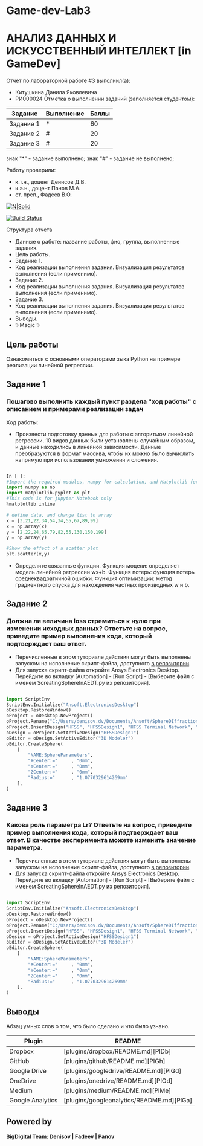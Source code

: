 # Game-dev-Lab3
# АНАЛИЗ ДАННЫХ И ИСКУССТВЕННЫЙ ИНТЕЛЛЕКТ [in GameDev]
Отчет по лабораторной работе #3 выполнил(а):
- Китушкина Данила Яковлевича
- РИ000024
Отметка о выполнении заданий (заполняется студентом):

| Задание | Выполнение | Баллы |
| ------ | ------ | ------ |
| Задание 1 | * | 60 |
| Задание 2 | # | 20 |
| Задание 3 | # | 20 |

знак "*" - задание выполнено; знак "#" - задание не выполнено;

Работу проверили:
- к.т.н., доцент Денисов Д.В.
- к.э.н., доцент Панов М.А.
- ст. преп., Фадеев В.О.

[![N|Solid](https://cldup.com/dTxpPi9lDf.thumb.png)](https://nodesource.com/products/nsolid)

[![Build Status](https://travis-ci.org/joemccann/dillinger.svg?branch=master)](https://travis-ci.org/joemccann/dillinger)

Структура отчета

- Данные о работе: название работы, фио, группа, выполненные задания.
- Цель работы.
- Задание 1.
- Код реализации выполнения задания. Визуализация результатов выполнения (если применимо).
- Задание 2.
- Код реализации выполнения задания. Визуализация результатов выполнения (если применимо).
- Задание 3.
- Код реализации выполнения задания. Визуализация результатов выполнения (если применимо).
- Выводы.
- ✨Magic ✨

## Цель работы
Ознакомиться с основными операторами зыка Python на примере реализации линейной регрессии.

## Задание 1
### Пошагово выполнить каждый пункт раздела "ход работы" с описанием и примерами реализации задач
Ход работы:
- Произвести подготовку данных для работы с алгоритмом линейной регрессии. 10 видов данных были установлены случайным образом, и данные находились в линейной зависимости. Данные преобразуются в формат массива, чтобы их можно было вычислить напрямую при использовании умножения и сложения.

```py

In [ ]:
#Import the required modules, numpy for calculation, and Matplotlib for drawing
import numpy as np
import matplotlib.pyplot as plt
#This code is for jupyter Notebook only
%matplotlib inline

# define data, and change list to array
x = [3,21,22,34,54,34,55,67,89,99]
x = np.array(x)
y = [2,22,24,65,79,82,55,130,150,199]
y = np.array(y)

#Show the effect of a scatter plot
plt.scatter(x,y)

```

- Определите связанные функции. Функция модели: определяет модель линейной регрессии wx+b. Функция потерь: функция потерь среднеквадратичной ошибки. Функция оптимизации: метод градиентного спуска для нахождения частных производных w и b.


## Задание 2
### Должна ли величина loss стремиться к нулю при изменении исходных данных? Ответьте на вопрос, приведите пример выполнения кода, который подтверждает ваш ответ.

- Перечисленные в этом туториале действия могут быть выполнены запуском на исполнение скрипт-файла, доступного [в репозитории](https://github.com/Den1sovDm1triy/hfss-scripting/blob/main/ScreatingSphereInAEDT.py).
- Для запуска скрипт-файла откройте Ansys Electronics Desktop. Перейдите во вкладку [Automation] - [Run Script] - [Выберите файл с именем ScreatingSphereInAEDT.py из репозитория].

```py

import ScriptEnv
ScriptEnv.Initialize("Ansoft.ElectronicsDesktop")
oDesktop.RestoreWindow()
oProject = oDesktop.NewProject()
oProject.Rename("C:/Users/denisov.dv/Documents/Ansoft/SphereDIffraction.aedt", True)
oProject.InsertDesign("HFSS", "HFSSDesign1", "HFSS Terminal Network", "")
oDesign = oProject.SetActiveDesign("HFSSDesign1")
oEditor = oDesign.SetActiveEditor("3D Modeler")
oEditor.CreateSphere(
	[
		"NAME:SphereParameters",
		"XCenter:="		, "0mm",
		"YCenter:="		, "0mm",
		"ZCenter:="		, "0mm",
		"Radius:="		, "1.0770329614269mm"
	], 
)

```

## Задание 3
### Какова роль параметра Lr? Ответьте на вопрос, приведите пример выполнения кода, который подтверждает ваш ответ. В качестве эксперимента можете изменить значение параметра.

- Перечисленные в этом туториале действия могут быть выполнены запуском на исполнение скрипт-файла, доступного [в репозитории](https://github.com/Den1sovDm1triy/hfss-scripting/blob/main/ScreatingSphereInAEDT.py).
- Для запуска скрипт-файла откройте Ansys Electronics Desktop. Перейдите во вкладку [Automation] - [Run Script] - [Выберите файл с именем ScreatingSphereInAEDT.py из репозитория].

```py

import ScriptEnv
ScriptEnv.Initialize("Ansoft.ElectronicsDesktop")
oDesktop.RestoreWindow()
oProject = oDesktop.NewProject()
oProject.Rename("C:/Users/denisov.dv/Documents/Ansoft/SphereDIffraction.aedt", True)
oProject.InsertDesign("HFSS", "HFSSDesign1", "HFSS Terminal Network", "")
oDesign = oProject.SetActiveDesign("HFSSDesign1")
oEditor = oDesign.SetActiveEditor("3D Modeler")
oEditor.CreateSphere(
	[
		"NAME:SphereParameters",
		"XCenter:="		, "0mm",
		"YCenter:="		, "0mm",
		"ZCenter:="		, "0mm",
		"Radius:="		, "1.0770329614269mm"
	], 
)

```

## Выводы

Абзац умных слов о том, что было сделано и что было узнано.

| Plugin | README |
| ------ | ------ |
| Dropbox | [plugins/dropbox/README.md][PlDb] |
| GitHub | [plugins/github/README.md][PlGh] |
| Google Drive | [plugins/googledrive/README.md][PlGd] |
| OneDrive | [plugins/onedrive/README.md][PlOd] |
| Medium | [plugins/medium/README.md][PlMe] |
| Google Analytics | [plugins/googleanalytics/README.md][PlGa] |

## Powered by

**BigDigital Team: Denisov | Fadeev | Panov**

